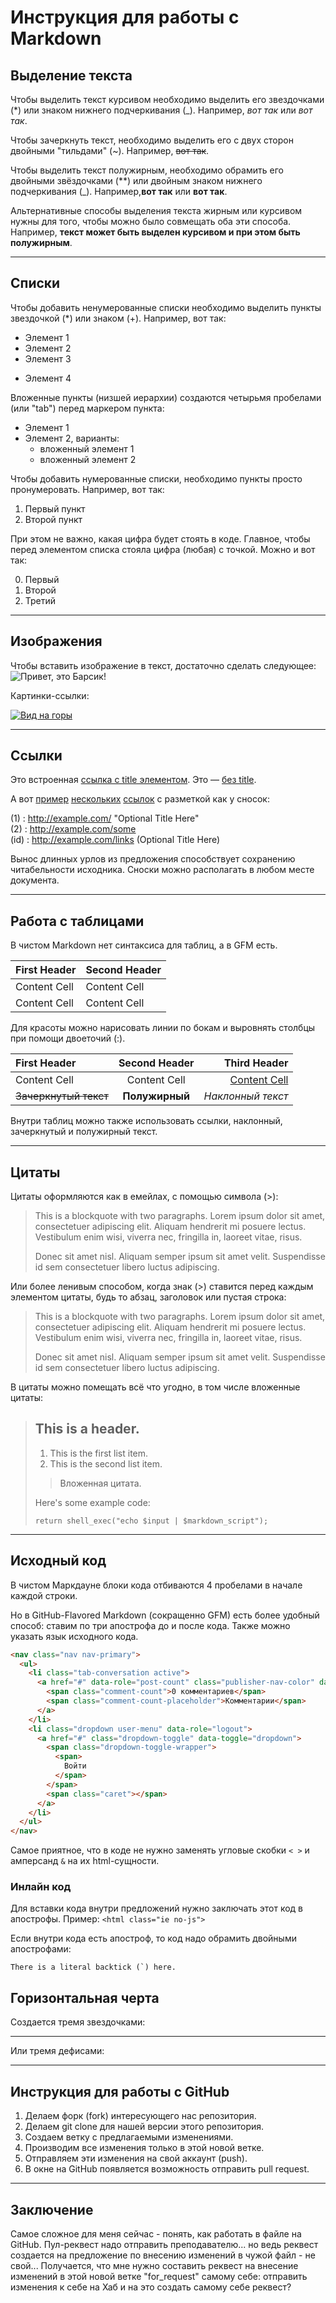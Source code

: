 # Инструкция для работы с Markdown

## Выделение текста

Чтобы выделить текст курсивом необходимо выделить его звездочками (*) или знаком нижнего подчеркивания (_). Например, *вот так* или *вот так*.

Чтобы зачеркнуть текст, необходимо выделить его с двух сторон двойными "тильдами" (~). Например, ~~вот так~~.

Чтобы выделить текст полужирным, необходимо обрамить его двойными звёздочками (**) или двойным знаком нижнего подчеркивания (_). Например,**вот так** или **вот так**.

Альтернативные способы выделения текста жирным или курсивом нужны для того, чтобы можно было совмещать оба эти способа. Например, __текст может быть выделен курсивом и при этом быть **полужирным**__.

---

## Списки

Чтобы добавить ненумерованные списки необходимо выделить пункты звездочкой (*) или знаком (+). Например, вот так:

* Элемент 1
* Элемент 2
* Элемент 3

+ Элемент 4

Вложенные пункты (низшей иерархии) создаются четырьмя пробелами (или "tab") перед маркером пункта:  

* Элемент 1
* Элемент 2, варианты:
  * вложенный элемент 1
  * вложенный элемент 2

Чтобы добавить нумерованные списки, необходимо пункты просто пронумеровать. Например, вот так:

1. Первый пункт
3. Второй пункт

При этом не важно, какая цифра будет стоять в коде. Главное, чтобы перед элементом списка стояла цифра (любая) с точкой. Можно и вот так:

0. Первый
0. Второй
0. Третий

---

## Изображения

Чтобы вставить изображение в текст, достаточно сделать следующее:
![Привет, это Барсик!](Барсик.jpg)

Картинки-ссылки:

[![Вид на горы](Горы.jpeg)](https://the-challenger.ru/wp-content/uploads/2020/08/snimok-ekrana-2020-08-06-v-10.49.08.jpg)

---

## Ссылки  

Это встроенная [ссылка с title элементом](https://paulradzkov.com/2014/markdown_cheatsheet/ "Краткая инструкция"). Это — [без title](https://paulradzkov.com/2014/markdown_cheatsheet/).

А вот [пример](1) [нескольких](2) [ссылок](id) с разметкой как у сносок:

(1) : <http://example.com/> "Optional Title Here"  
(2) : <http://example.com/some>  
(id) : <http://example.com/links> (Optional Title Here)  

Вынос длинных урлов из предложения способствует сохранению читабельности исходника. Сноски можно располагать в любом месте документа.

---

## Работа с таблицами

В чистом Markdown нет синтаксиса для таблиц, а в GFM есть.

First Header|Second Header
------------|-------------
Content Cell|Content Cell
Content Cell|Content Cell

Для красоты можно нарисовать линии по бокам и выровнять столбцы при помощи двоеточий (:).

| First Header | Second Header | Third Header | 
|:--------|:----------:|---------:|
|Content Cell|Content Cell|[Content Cell]()|
|~~Зачеркнутый текст~~|**Полужирный**|*Наклонный текст*|

Внутри таблиц можно также использовать ссылки, наклонный, зачеркнутый и полужирный текст.

---

## Цитаты

Цитаты оформляются как в емейлах, с помощью символа (>):

> This is a blockquote with two paragraphs. Lorem ipsum dolor sit amet,
> consectetuer adipiscing elit. Aliquam hendrerit mi posuere lectus.
> Vestibulum enim wisi, viverra nec, fringilla in, laoreet vitae, risus.
>
> Donec sit amet nisl. Aliquam semper ipsum sit amet velit. Suspendisse
> id sem consectetuer libero luctus adipiscing.

Или более ленивым способом, когда знак (>) ставится перед каждым элементом цитаты, будь то абзац, заголовок или пустая строка:

> This is a blockquote with two paragraphs. Lorem ipsum dolor sit amet,
consectetuer adipiscing elit. Aliquam hendrerit mi posuere lectus.
Vestibulum enim wisi, viverra nec, fringilla in, laoreet vitae, risus.
>
> Donec sit amet nisl. Aliquam semper ipsum sit amet velit. Suspendisse
id sem consectetuer libero luctus adipiscing.

В цитаты можно помещать всё что угодно, в том числе вложенные цитаты:

> ## This is a header.
>
> 1.   This is the first list item.
> 2.   This is the second list item.
>
> > Вложенная цитата.
>
> Here's some example code:
>
>     return shell_exec("echo $input | $markdown_script");

---

## Исходный код

В чистом Маркдауне блоки кода отбиваются 4 пробелами в начале каждой строки.

Но в GitHub-Flavored Markdown (сокращенно GFM) есть более удобный способ: ставим по три апострофа до и после кода. Также можно указать язык исходного кода.

```html
<nav class="nav nav-primary">
  <ul>
    <li class="tab-conversation active">
      <a href="#" data-role="post-count" class="publisher-nav-color" data-nav="conversation">
        <span class="comment-count">0 комментариев</span>
        <span class="comment-count-placeholder">Комментарии</span>
      </a>
    </li>
    <li class="dropdown user-menu" data-role="logout">
      <a href="#" class="dropdown-toggle" data-toggle="dropdown">
        <span class="dropdown-toggle-wrapper">
          <span>
            Войти
          </span>
        </span>
        <span class="caret"></span>
      </a>
    </li>
  </ul>
</nav>
```

Самое приятное, что в коде не нужно заменять угловые скобки `< >` и амперсанд `&` на их html-сущности.

### Инлайн код

Для вставки кода внутри предложений нужно заключать этот код в апострофы. Пример:
`<html class="ie no-js">`

Если внутри кода есть апостроф, то код надо обрамить двойными апострофами:

``There is a literal backtick (`) here.``

## Горизонтальная черта

Создается тремя звездочками:
***

Или тремя дефисами:

---

## Инструкция для работы с GitHub

1. Делаем форк (fork) интересующего нас репозитория.
2. Делаем git clone для нашей версии этого репозитория.
3. Создаем ветку с предлагаемыми изменениями.
4. Производим все изменения только в этой новой ветке.
5. Отправляем эти изменения на свой аккаунт (push).
6. В окне на GitHub появляется возможность отправить pull request.

***

## Заключение

Самое сложное для меня сейчас - понять, как работать в файле на GitHub. Пул-реквест надо отправить преподавателю... но ведь реквест создается на предложение по внесению изменений в чужой файл - не свой... Получается, что мне нужно составить реквест на внесение изменений в этой новой ветке "for_request" самому себе: отправить изменения к себе на Хаб и на это создать самому себе реквест?